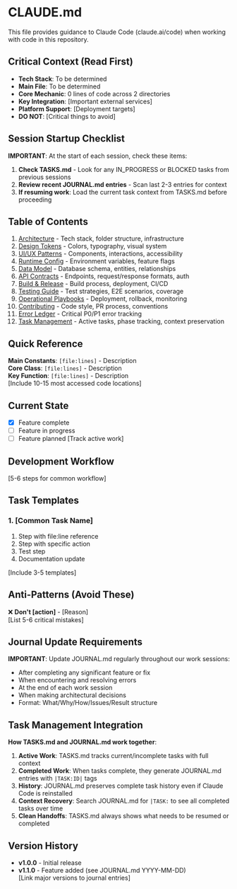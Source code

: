 # CLAUDE.md
<!-- Generated by Claude Conductor v1.1.2 -->

This file provides guidance to Claude Code (claude.ai/code) when working with code in this repository.

## Critical Context (Read First)
- **Tech Stack**: To be determined
- **Main File**: To be determined
- **Core Mechanic**: 0 lines of code across 2 directories
- **Key Integration**: [Important external services]
- **Platform Support**: [Deployment targets]
- **DO NOT**: [Critical things to avoid]

## Session Startup Checklist
**IMPORTANT**: At the start of each session, check these items:
1. **Check TASKS.md** - Look for any IN_PROGRESS or BLOCKED tasks from previous sessions
2. **Review recent JOURNAL.md entries** - Scan last 2-3 entries for context
3. **If resuming work**: Load the current task context from TASKS.md before proceeding

## Table of Contents
1. [Architecture](ARCHITECTURE.md) - Tech stack, folder structure, infrastructure
2. [Design Tokens](DESIGN.md) - Colors, typography, visual system
3. [UI/UX Patterns](UIUX.md) - Components, interactions, accessibility
4. [Runtime Config](CONFIG.md) - Environment variables, feature flags
5. [Data Model](DATA_MODEL.md) - Database schema, entities, relationships
6. [API Contracts](API.md) - Endpoints, request/response formats, auth
7. [Build & Release](BUILD.md) - Build process, deployment, CI/CD
8. [Testing Guide](TEST.md) - Test strategies, E2E scenarios, coverage
9. [Operational Playbooks](PLAYBOOKS/DEPLOY.md) - Deployment, rollback, monitoring
10. [Contributing](CONTRIBUTING.md) - Code style, PR process, conventions
11. [Error Ledger](ERRORS.md) - Critical P0/P1 error tracking
12. [Task Management](TASKS.md) - Active tasks, phase tracking, context preservation

## Quick Reference
**Main Constants**: `[file:lines]` - Description  
**Core Class**: `[file:lines]` - Description  
**Key Function**: `[file:lines]` - Description  
[Include 10-15 most accessed code locations]

## Current State
- [x] Feature complete
- [ ] Feature in progress
- [ ] Feature planned
[Track active work]

## Development Workflow
[5-6 steps for common workflow]

## Task Templates
### 1. [Common Task Name]
1. Step with file:line reference
2. Step with specific action
3. Test step
4. Documentation update

[Include 3-5 templates]

## Anti-Patterns (Avoid These)
❌ **Don't [action]** - [Reason]  
[List 5-6 critical mistakes]

## Journal Update Requirements
**IMPORTANT**: Update JOURNAL.md regularly throughout our work sessions:
- After completing any significant feature or fix
- When encountering and resolving errors
- At the end of each work session
- When making architectural decisions
- Format: What/Why/How/Issues/Result structure

## Task Management Integration
**How TASKS.md and JOURNAL.md work together**:
1. **Active Work**: TASKS.md tracks current/incomplete tasks with full context
2. **Completed Work**: When tasks complete, they generate JOURNAL.md entries with `|TASK:ID|` tags
3. **History**: JOURNAL.md preserves complete task history even if Claude Code is reinstalled
4. **Context Recovery**: Search JOURNAL.md for `|TASK:` to see all completed tasks over time
5. **Clean Handoffs**: TASKS.md always shows what needs to be resumed or completed

## Version History
- **v1.0.0** - Initial release
- **v1.1.0** - Feature added (see JOURNAL.md YYYY-MM-DD)  
[Link major versions to journal entries]